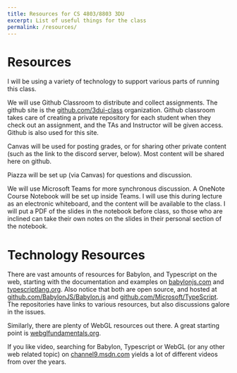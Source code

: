 ```yaml
---
title: Resources for CS 4803/8803 3DU
excerpt: List of useful things for the class
permalink: /resources/
---
```


# Resources

I will be using a variety of technology to support various parts of running this class.

We will use Github Classroom to distribute and collect assignments.  The github site is the [github.com/3dui-class](https://github.com/3dui-class) organization. Github classroom takes care of creating a private repository for each student when they check out an assignment, and the TAs and Instructor will be given access.  Github is also used for this site.

Canvas will be used for posting grades, or for sharing other private content (such as the link to the discord server, below).  Most content will be shared here on github.

Piazza will be set up (via Canvas) for questions and discussion.

We will use Microsoft Teams for more synchronous discussion. A OneNote Course Notebook will be set up inside Teams. I will use this during lecture as an electronic whiteboard, and the content will be available to the class. I will put a PDF of the slides in the notebook before class, so those who are inclined can take their own notes on the slides in their personal section of the notebook.  

# Technology Resources

There are vast amounts of resources for Babylon, and Typescript on the web, starting with the documentation and examples on [babylonjs.com](https://www.babylonjs.com/) and [typescriptlang.org](https://typescriptlang.org).  Also notice that both are open source, and hosted at [github.com/BabylonJS/Babylon.js](https://github.com/BabylonJS/Babylon.js) and [github.com/Microsoft/TypeScript](https://github.com/Microsoft/TypeScript). The repositories have links to various resources, but also discussions galore in the issues.

Similarly, there are plenty of WebGL resources out there.  A great starting point is [webglfundamentals.org](https://webglfundamentals.org/).  

If you like video, searching for Babylon, Typescript or WebGL (or any other web related topic) on [channel9.msdn.com](https://channel9.msdn.com) yields a lot of different videos from over the years.
